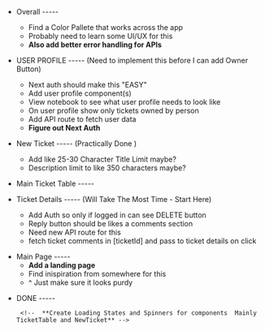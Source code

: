 - Overall -----

  - Find a Color Pallete that works across the app
  - Probably need to learn some UI/UX for this
  - **Also add better error handling for APIs**

- USER PROFILE ----- (Need to implement this before I can add Owner Button)
  - Next auth should make this "EASY"
  - Add user profile component(s)
  - View notebook to see what user profile needs to look like
  - On user profile show only tickets owned by person
  - Add API route to fetch user data
  - **Figure out Next Auth**

* New Ticket ----- (Practically Done )

  - Add like 25-30 Character Title Limit maybe?
  - Description limit to like 350 characters maybe?

* Main Ticket Table -----

* Ticket Details ----- (Will Take The Most Time - Start Here)
  - Add Auth so only if logged in can see DELETE button
  - Reply button should be likes a comments section
  - Need new API route for this
  - fetch ticket comments in [ticketId] and pass to ticket details on click

- Main Page -----
  - **Add a landing page**
  - Find inispiration from somewhere for this
  - ^ Just make sure it looks purdy

* DONE -----
  <!-- - Add Delete Ticket Button -->
  <!-- - Add ticket details component(s) - check whiteboard/notebook for layout -->
  <!-- - Add API route for notes based off ticketId -->
  <!-- * Add New Job/ Ticket Button above table on main page -->
  <!-- * Fetch Owner , Title, Tier, Ticket ID Only -->
  <!-- * Add API to fetch ticket data -->
    <!-- * Add new ticket component(s) -->
    <!-- * Add API route for adding new ticket -->
    <!-- - View notebook on how new ticket form should look -->
    <!-- - Add Tier Dropdown - Tier C, Tier B, Tier A -->
    <!-- - Figure out of how attach files -->
    <!-- * Setup submitFormHandler with the new ticket API -->
    <!-- - Style New Job Button -->
    <!-- - Create .env file for URLS -->
    <!-- - Add reply button on bottom where attachments are -->
     <!-- - Show owner right next to claim button -->
     <!-- - Redo the whole page so there is a split in the middle - Look at SRT photos -->
     <!-- - **Re-Add .env for PROD and LOCAL** -->

       <!--  **Create Loading States and Spinners for components  Mainly TicketTable and NewTicket** -->
